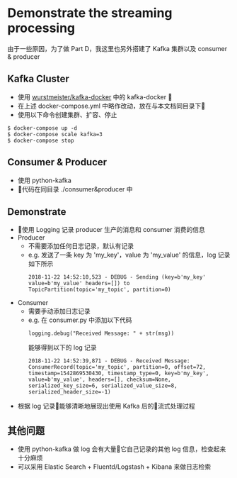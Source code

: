 # Demonstrate the streaming processing

由于一些原因，为了做 Part D，我这里也另外搭建了 Kafka 集群以及 consumer & producer

## Kafka Cluster

- 使用 [wurstmeister/kafka-docker](https://github.com/wurstmeister/kafka-docker) 中的 kafka-docker 
- 在上述 docker-compose.yml 中略作改动，放在与本文档同目录下
- 使用以下命令创建集群、扩容、停止

```
$ docker-compose up -d
$ docker-compose scale kafka=3
$ docker-compose stop
```

## Consumer & Producer

- 使用 python-kafka
- 代码在同目录 ./consumer&producer 中

## Demonstrate 

- 使用 Logging 记录 producer 生产的消息和 consumer 消费的信息
- Producer
    - 不需要添加任何日志记录，默认有记录
    - e.g. 发送了一条 key 为 'my_key'，value 为 'my_value' 的信息，log 记录如下所示
        ```
        2018-11-22 14:52:10,523 - DEBUG - Sending (key=b'my_key' value=b'my_value' headers=[]) to TopicPartition(topic='my_topic', partition=0)
        ```
- Consumer
    - 需要手动添加日志记录
    - e.g. 在 consumer.py 中添加以下代码
        ```
        logging.debug("Received Message: " + str(msg))
        ```
        能够得到以下的 log 记录
        ```
        2018-11-22 14:52:39,871 - DEBUG - Received Message: ConsumerRecord(topic='my_topic', partition=0, offset=72, timestamp=1542869530430, timestamp_type=0, key=b'my_key', value=b'my_value', headers=[], checksum=None, serialized_key_size=6, serialized_value_size=8, serialized_header_size=-1)
        ```
- 根据 log 记录能够清晰地展现出使用 Kafka 后的流式处理过程

## 其他问题
- 使用 python-kafka 做 log 会有大量它自己记录的其他 log 信息，检查起来十分麻烦
- 可以采用 Elastic Search + Fluentd/Logstash + Kibana 来做日志检索